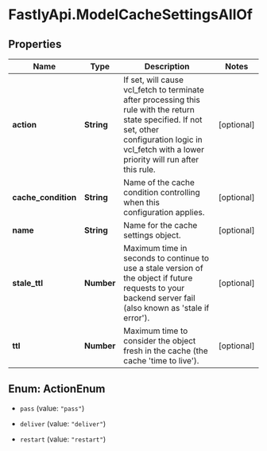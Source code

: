 # FastlyApi.ModelCacheSettingsAllOf

## Properties

Name | Type | Description | Notes
------------ | ------------- | ------------- | -------------
**action** | **String** | If set, will cause vcl_fetch to terminate after processing this rule with the return state specified. If not set, other configuration logic in vcl_fetch with a lower priority will run after this rule.  | [optional] 
**cache_condition** | **String** | Name of the cache condition controlling when this configuration applies. | [optional] 
**name** | **String** | Name for the cache settings object. | [optional] 
**stale_ttl** | **Number** | Maximum time in seconds to continue to use a stale version of the object if future requests to your backend server fail (also known as &#39;stale if error&#39;). | [optional] 
**ttl** | **Number** | Maximum time to consider the object fresh in the cache (the cache &#39;time to live&#39;). | [optional] 



## Enum: ActionEnum


* `pass` (value: `"pass"`)

* `deliver` (value: `"deliver"`)

* `restart` (value: `"restart"`)




